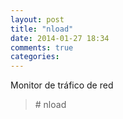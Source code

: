 ```yaml
---
layout: post
title: "nload"
date: 2014-01-27 18:34
comments: true
categories: 
---
```

Monitor de tráfico de red

>\# nload	

